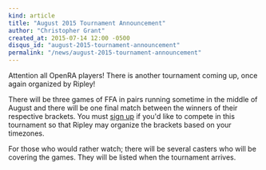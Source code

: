 ```yaml
---
kind: article
title: "August 2015 Tournament Announcement"
author: "Christopher Grant"
created_at: 2015-07-14 12:00 -0500
disqus_id: "august-2015-tournament-announcement"
permalink: "/news/august-2015-tournament-announcement"
---
```


Attention all OpenRA players! There is another tournament coming up, once again organized by Ripley!

There will be three games of FFA in pairs running sometime in the middle of August and there will be one final match between the winners of their respective brackets. You must [sign up](http://compo.openra.net/) if you'd like to compete in this tournament so that Ripley may organize the brackets based on your timezones.

For those who would rather watch; there will be several casters who will be covering the games. They will be listed when the tournament arrives.